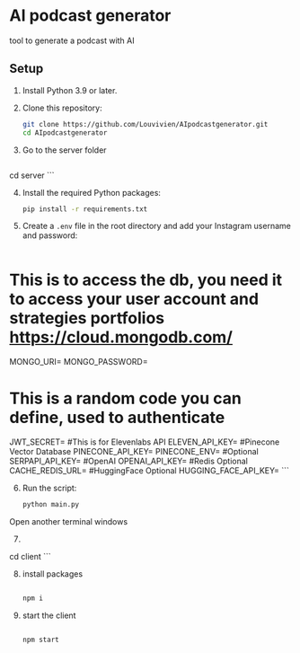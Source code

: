 # AI podcast generator
tool to generate a podcast with AI

## Setup 

1. Install Python 3.9 or later.

2. Clone this repository:

    ```bash
    git clone https://github.com/Louvivien/AIpodcastgenerator.git 
    cd AIpodcastgenerator
    ```
    
    
3. Go to the server folder
    ```bash

cd server
    ```


 4. Install the required Python packages:

    ```bash
    pip install -r requirements.txt
    ```

5. Create a `.env` file in the root directory and add your Instagram username and password:

    ```bash
# This is to access the db, you need it to access your user account and strategies portfolios https://cloud.mongodb.com/
MONGO_URI=
MONGO_PASSWORD=
# This is a random code you can define, used to authenticate
JWT_SECRET=
#This is for Elevenlabs API
ELEVEN_API_KEY=
#Pinecone Vector Database
PINECONE_API_KEY=
PINECONE_ENV=
#Optional
SERPAPI_API_KEY=
#OpenAI
OPENAI_API_KEY=
#Redis Optional
CACHE_REDIS_URL=
#HuggingFace Optional
HUGGING_FACE_API_KEY=
    ```

6. Run the script:

    ```bash
    python main.py
    ```


Open another terminal windows
    
7. 
    ```bash

cd client
    ```


8. install packages
    ```bash

   npm i
    ```


9. start the client
    ```bash

   npm start

    ```



